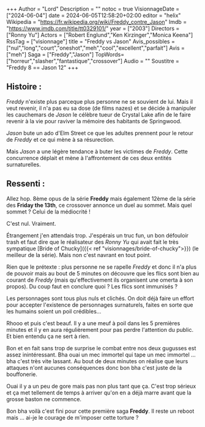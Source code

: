 +++
Author = "Lord"
Description = ""
notoc = true
VisionnageDate = ["2024-06-04"]
date = 2024-06-05T12:58:20+02:00
editor = "helix"
Wikipedia = "https://fr.wikipedia.org/wiki/Freddy_contre_Jason"
Imdb = "https://www.imdb.com/title/tt0329101/"
year = ["2003"]
Directors = ["Ronny Yu"]
Actors = ["Robert Englund","Ken Kirzinger","Monica Keena"]
RssTag = ["visionnage"]
title = "Freddy vs Jason"
Avis_possibles = ["nul","long","court","oneshot","meh","cool","excellent","parfait"]
Avis = ["meh"] 
Saga = ["Freddy","Jason"]
TopWords=["horreur","slasher","fantastique","crossover"]
Audio = ""
Soustitre = "Freddy 8 == Jason 12"
+++
## Histoire : 
*Freddy* n'existe plus parceque plus personne ne se souvient de lui.
Mais il veut revenir, il n'a pas eu sa dose (de films nazes) et se décide à manipuler les cauchemars de *Jason* le célèbre tueur de Crystal Lake afin de le faire revenir à la vie pour raviver la mémoire des habitants de Springwood.

*Jason* bute un ado d'Elm Street ce que les adultes prennent pour le retour de *Freddy* et ce qui mène à sa résurection.

Mais *Jason* a une légère tendance à buter les victimes de *Freddy*.
Cette concurrence déplait et mène à l'affrontement de ces deux entités surnaturelles.

## Ressenti :
Allez hop.
8ème opus de la série **Freddy** mais également 12ème de la série des **Friday the 13th**, ce crossover annonce un duel au sommet.
Mais quel sommet ?
Celui de la médiocrité !

C'est nul.
Vraiment.

Étrangement j'en attendais trop.
J'espérais un truc fun, un bon défouloir trash et faut dire que le réalisateur des *Ronny Yu* qui avait fait le très sympatique [Bride of Chucky]({{< ref "visionnages/bride-of-chucky">}}) (le meilleur de la série).
Mais non c'est navrant en tout point.

Rien que le prétexte : plus personne ne se rapelle *Freddy* et donc il n'a plus de pouvoir mais au bout de 5 minutes on découvre que les flics sont bien au courant de *Freddy* (mais qu'effectivement ils organisent une omerta à son propos).
Du coup faut en conclure quoi ?
Les flics sont immunisés ?

Les personnages sont tous plus nuls et clichés.
On doit déjà faire un effort pour accepter l'existence de personnages surnaturels, faites en sorte que les humains soient un poil crédibles…

Rhooo et puis c'est beauf.
Il y a une meuf à poil dans les 5 premières minutes et il y en aura régulièrement pour pas perdre l'attention du public.
Et bien entendu ça ne sert à rien.

Bon et en fait sans trop de surprise le combat entre nos deux gugusses est assez inintéressant.
Bha ouai un mec immortel qui tape un mec immortel … bha c'est très vite lassant.
Au bout de deux minutes on réalise que leurs attaques n'ont aucunes conséquences donc bon bha c'est juste de la bouffonerie.

Ouai il y a un peu de gore mais pas non plus tant que ça.
C'est trop sérieux et ça met tellement de temps à arriver qu'on en a déjà marre avant que la grosse baston ne commence.

Bon bha voilà c'est fini pour cette première saga **Freddy**.
Il reste un reboot mais … ai-je le courage de m'imposer cette torture ?
